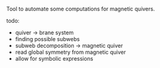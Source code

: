 Tool to automate some computations for magnetic quivers.

todo:
- quiver -> brane system
- finding possible subwebs
- subweb decomposition -> magnetic quiver
- read global symmetry from magnetic quiver
- allow for symbolic expressions